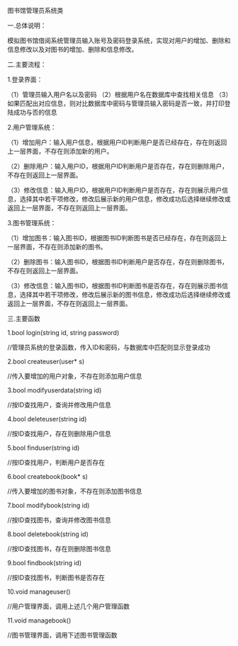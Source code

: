 图书馆管理员系统类

一.总体说明：

模拟图书馆借阅系统管理员输入账号及密码登录系统，实现对用户的增加、删除和信息修改以及对图书的增加、删除和信息修改。

二.主要流程：

1.登录界面：

（1）管理员输入用户名以及密码
（2）根据用户名在数据库中查找相关信息
（3）如果匹配出对应信息，则对比数据库中密码与管理员输入密码是否一致，并打印登陆成功与否的信息

2.用户管理系统：

（1）增加用户：输入用户信息，根据用户ID判断用户是否已经存在，存在则返回上一层界面，不存在则添加新的用户。

（2）删除用户：输入用户ID，根据用户ID判断用户是否存在，存在则删除用户，不存在则返回上一层界面。

（3）修改信息：输入用户ID，根据用户ID判断用户是否存在，存在则展示用户信息，选择其中若干项修改，修改后展示新的用户信息，修改成功后选择继续修改或返回上一层界面，不存在则返回上一层界面。

3.图书管理系统：

（1）增加图书：输入图书ID，根据图书ID判断图书是否已经存在，存在则返回上一层界面，不存在则添加新的图书。

（2）删除图书：输入图书ID，根据图书ID判断用户是否存在，存在则删除图书，不存在则返回上一层界面。

（3）修改信息：输入图书ID，根据图书ID判断图书是否存在，存在则展示图书信息，选择其中若干项修改，修改后展示新的图书信息，修改成功后选择继续修改或返回上一层界面，不存在则返回上一层界面。

三.主要函数

1.bool login(string id, string password)

//管理员系统的登录函数，传入ID和密码，与数据库中匹配则显示登录成功

2.bool createuser(user* s)

//传入要增加的用户对象，不存在则添加用户信息

3.bool modifyuserdata(string id)

//按ID查找用户，查询并修改用户信息

4.bool deleteuser(string id)	

//按ID查找用户，存在则删除用户信息

5.bool finduser(string id)

//按ID查找用户，判断用户是否存在

6.bool createbook(book* s)

//传入要增加的图书对象，不存在则添加图书信息

7.bool modifybook(string id)

//按ID查找图书，查询并修改图书信息

8.bool deletebook(string id)	

//按ID查找图书，存在则删除图书信息	

9.bool findbook(string id)

//按ID查找图书，判断图书是否存在

10.void manageuser()		

//用户管理界面，调用上述几个用户管理函数

11.void managebook()		

//图书管理界面，调用下述图书管理函数